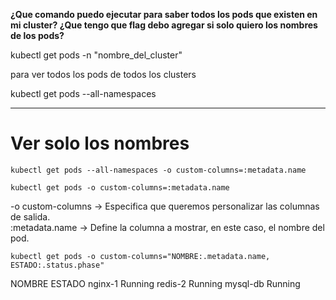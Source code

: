**¿Que comando puedo ejecutar para saber todos los pods que existen en mi cluster? ¿Que tengo que flag debo agregar si solo quiero los nombres de los pods?**

kubectl get pods -n "nombre_del_cluster"

para ver todos los pods de todos los clusters

kubectl get pods --all-namespaces


---

# Ver solo los nombres

`kubectl get pods --all-namespaces -o custom-columns=:metadata.name`

`kubectl get pods -o custom-columns=:metadata.name`

 -o custom-columns → Especifica que queremos personalizar las columnas de salida.  
:metadata.name → Define la columna a mostrar, en este caso, el nombre del pod.


`kubectl get pods -o custom-columns="NOMBRE:.metadata.name, ESTADO:.status.phase"`

NOMBRE       ESTADO
nginx-1      Running
redis-2      Running
mysql-db     Running

